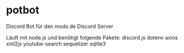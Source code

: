 # potbot
Discord Bot für den mods.de Discord Server

Läuft mit node.js und benötigt folgende Pakete:
discord.js
dotenv
axios
xml2js
youtube-search
sequelizer
sqlite3